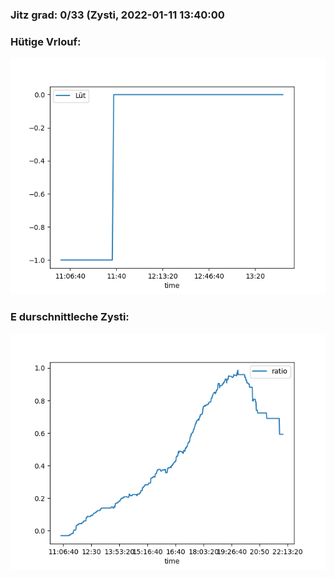 ### Jitz grad: 0/33 (Zysti, 2022-01-11 13:40:00

### Hütige Vrlouf:
![Graph](Today.png)

### E durschnittleche Zysti:
![Graph](Zysti.png)